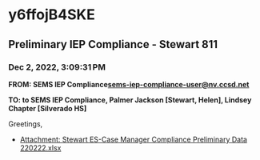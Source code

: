 # y6ffojB4SKE
## Preliminary IEP Compliance - Stewart 811
### Dec 2, 2022, 3:09:31 PM
**FROM: SEMS IEP Compliance<sems-iep-compliance-user@nv.ccsd.net>**

**TO: to SEMS IEP Compliance, Palmer Jackson [Stewart, Helen], Lindsey Chapter [Silverado HS]**


Greetings, 





* [Attachment: Stewart ES-Case Manager Compliance Preliminary Data 220222.xlsx](y6ffojB4SKE-attachment-1.xlsx)
